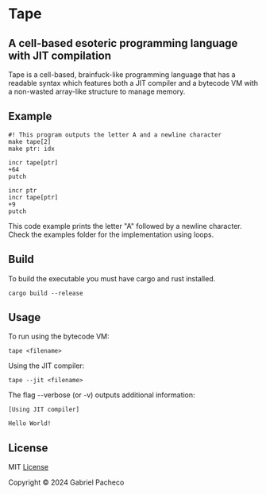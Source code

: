 # Tape

## A cell-based esoteric programming language with JIT compilation
Tape is a cell-based, brainfuck-like programming language that has a readable syntax which features both a JIT compiler and a bytecode VM with a non-wasted array-like structure to manage memory.

## Example

```
#! This program outputs the letter A and a newline character
make tape[2]
make ptr: idx

incr tape[ptr]
+64
putch

incr ptr
incr tape[ptr]
+9
putch
```

This code example prints the letter "A" followed by a newline character. Check the examples folder for the implementation using loops.

## Build
To build the executable you must have cargo and rust installed.

```
cargo build --release
```

## Usage
To run using the bytecode VM:

```
tape <filename> 
```

Using the JIT compiler:

```
tape --jit <filename>
```

The flag --verbose (or -v) outputs additional information:
```
[Using JIT compiler]

Hello World!
 ```

## License
MIT [License](LICENSE)

Copyright © 2024 Gabriel Pacheco

